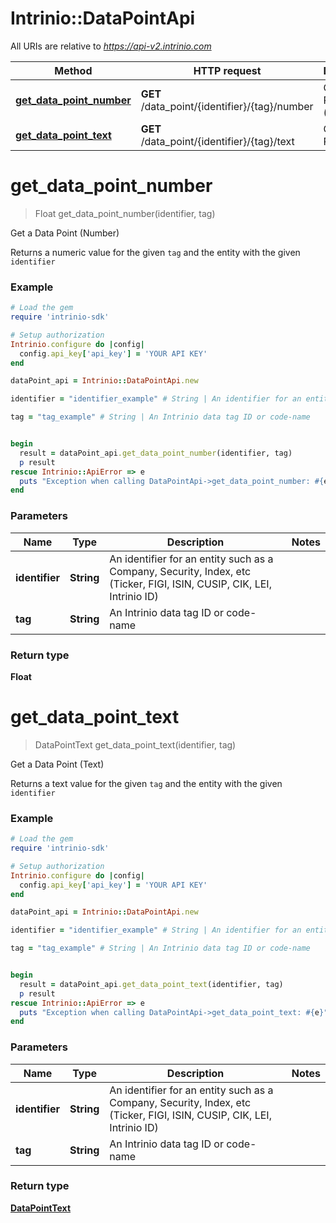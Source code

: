 # Intrinio::DataPointApi

All URIs are relative to *https://api-v2.intrinio.com*

Method | HTTP request | Description
------------- | ------------- | -------------
[**get_data_point_number**](DataPointApi.md#get_data_point_number) | **GET** /data_point/{identifier}/{tag}/number | Get a Data Point (Number)
[**get_data_point_text**](DataPointApi.md#get_data_point_text) | **GET** /data_point/{identifier}/{tag}/text | Get a Data Point (Text)


# **get_data_point_number**
> Float get_data_point_number(identifier, tag)

Get a Data Point (Number)

Returns a numeric value for the given `tag` and the entity with the given `identifier`

### Example
```ruby
# Load the gem
require 'intrinio-sdk'

# Setup authorization
Intrinio.configure do |config|
  config.api_key['api_key'] = 'YOUR API KEY'
end

dataPoint_api = Intrinio::DataPointApi.new

identifier = "identifier_example" # String | An identifier for an entity such as a Company, Security, Index, etc (Ticker, FIGI, ISIN, CUSIP, CIK, LEI, Intrinio ID)

tag = "tag_example" # String | An Intrinio data tag ID or code-name


begin
  result = dataPoint_api.get_data_point_number(identifier, tag)
  p result
rescue Intrinio::ApiError => e
  puts "Exception when calling DataPointApi->get_data_point_number: #{e}"
end
```

### Parameters

Name | Type | Description  | Notes
------------- | ------------- | ------------- | -------------
 **identifier** | **String**| An identifier for an entity such as a Company, Security, Index, etc (Ticker, FIGI, ISIN, CUSIP, CIK, LEI, Intrinio ID) | 
 **tag** | **String**| An Intrinio data tag ID or code-name | 

### Return type

**Float**

# **get_data_point_text**
> DataPointText get_data_point_text(identifier, tag)

Get a Data Point (Text)

Returns a text value for the given `tag` and the entity with the given `identifier`

### Example
```ruby
# Load the gem
require 'intrinio-sdk'

# Setup authorization
Intrinio.configure do |config|
  config.api_key['api_key'] = 'YOUR API KEY'
end

dataPoint_api = Intrinio::DataPointApi.new

identifier = "identifier_example" # String | An identifier for an entity such as a Company, Security, Index, etc (Ticker, FIGI, ISIN, CUSIP, CIK, LEI, Intrinio ID)

tag = "tag_example" # String | An Intrinio data tag ID or code-name


begin
  result = dataPoint_api.get_data_point_text(identifier, tag)
  p result
rescue Intrinio::ApiError => e
  puts "Exception when calling DataPointApi->get_data_point_text: #{e}"
end
```

### Parameters

Name | Type | Description  | Notes
------------- | ------------- | ------------- | -------------
 **identifier** | **String**| An identifier for an entity such as a Company, Security, Index, etc (Ticker, FIGI, ISIN, CUSIP, CIK, LEI, Intrinio ID) | 
 **tag** | **String**| An Intrinio data tag ID or code-name | 

### Return type

[**DataPointText**](DataPointText.md)

